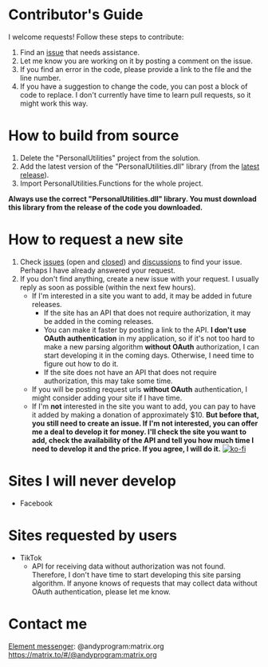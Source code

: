 # Contributor's Guide

I welcome requests! Follow these steps to contribute:

1. Find an [issue](https://github.com/AAndyProgram/SCrawler/issues) that needs assistance.
2. Let me know you are working on it by posting a comment on the issue.
3. If you find an error in the code, please provide a link to the file and the line number.
4. If you have a suggestion to change the code, you can post a block of code to replace. I don't currently have time to learn pull requests, so it might work this way.

# How to build from source

1. Delete the "PersonalUtilities" project from the solution.
2. Add the latest version of the "PersonalUtilities.dll" library (from the [latest release](https://github.com/AAndyProgram/SCrawler/releases/latest)).
3. Import PersonalUtilities.Functions for the whole project.

**Always use the correct "PersonalUtilities.dll" library. You must download this library from the release of the code you downloaded.**

# How to request a new site

1. Check [issues](https://github.com/AAndyProgram/SCrawler/issues) (open and [closed](https://github.com/AAndyProgram/SCrawler/issues?q=is%3Aissue+is%3Aclosed)) and [discussions](https://github.com/AAndyProgram/SCrawler/discussions) to find your issue. Perhaps I have already answered your request.
2. If you don't find anything, create a new issue with your request. I usually reply as soon as possible (within the next few hours).
    - If I'm interested in a site you want to add, it may be added in future releases.
      - If the site has an API that does not require authorization, it may be added in the coming releases.
      - You can make it faster by posting a link to the API. **I don't use OAuth authentication** in my application, so if it's not too hard to make a new parsing algorithm **without OAuth** authorization, I can start developing it in the coming days. Otherwise, I need time to figure out how to do it.
      - If the site does not have an API that does not require authorization, this may take some time.
	- If you will be posting request urls **without OAuth** authentication, I might consider adding your site if I have time.
    - If I'm **not** interested in the site you want to add, you can pay to have it added by making a donation of approximately $10. **But before that, you still need to create an issue. If I'm not interested, you can offer me a deal to develop it for money. I'll check the site you want to add, check the availability of the API and tell you how much time I need to develop it and the price. If you agree, I will do it.** [![ko-fi](https://www.ko-fi.com/img/githubbutton_sm.svg)](https://ko-fi.com/andyprogram)
    
    
# Sites I will never develop

- Facebook

# Sites requested by users

- TikTok
  - API for receiving data without authorization was not found. Therefore, I don't have time to start developing this site parsing algorithm. If anyone knows of requests that may collect data without OAuth authentication, please let me know.
  
# Contact me

[Element messenger](https://element.io/): @andyprogram:matrix.org
https://matrix.to/#/@andyprogram:matrix.org
